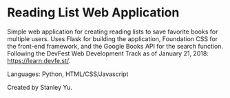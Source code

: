 # Reading List Web Application
Simple web application for creating reading lists to save favorite books for multiple users. Uses Flask for building the application, Foundation CSS for the front-end framework, and the Google Books API for the search function. Following the DevFest Web Development Track as of January 21, 2018: https://learn.devfe.st/.

Languages: Python, HTML/CSS/Javascript

Created by Stanley Yu.
